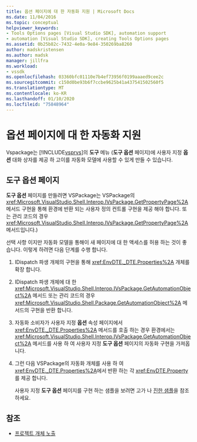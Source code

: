 ```yaml
---
title: 옵션 페이지에 대 한 자동화 지원 | Microsoft Docs
ms.date: 11/04/2016
ms.topic: conceptual
helpviewer_keywords:
- Tools Options pages [Visual Studio SDK], automation support
- automation [Visual Studio SDK], creating Tools Options pages
ms.assetid: 0b25b82c-7432-4e0a-9e84-350269ba8260
author: madskristensen
ms.author: madsk
manager: jillfra
ms.workload:
- vssdk
ms.openlocfilehash: 03360bfc01110e7b4ef73956f0199aaaed9cee2c
ms.sourcegitcommit: c150d0be93b6f7ccbe9625b41a437541502560f5
ms.translationtype: MT
ms.contentlocale: ko-KR
ms.lasthandoff: 01/10/2020
ms.locfileid: "75848964"
---
```

# <a name="automation-support-for-options-pages"></a>옵션 페이지에 대 한 자동화 지원
Vspackage는 [!INCLUDE[vsprvs](../../code-quality/includes/vsprvs_md.md)]의 **도구** 메뉴 (**도구 옵션** 페이지)에 사용자 지정 **옵션** 대화 상자를 제공 하 고이를 자동화 모델에 사용할 수 있게 만들 수 있습니다.

## <a name="tools-options-pages"></a>도구 옵션 페이지
 **도구 옵션** 페이지를 만들려면 VSPackage는 VSPackage의 <xref:Microsoft.VisualStudio.Shell.Interop.IVsPackage.GetPropertyPage%2A> 메서드 구현을 통해 환경에 반환 되는 사용자 정의 컨트롤 구현을 제공 해야 합니다. 또는 관리 코드의 경우 <xref:Microsoft.VisualStudio.Shell.Interop.IVsPackage.GetPropertyPage%2A> 메서드입니다.)

 선택 사항 이지만 자동화 모델을 통해이 새 페이지에 대 한 액세스를 허용 하는 것이 좋습니다. 이렇게 하려면 다음 단계를 수행 합니다.

1. IDispatch 파생 개체의 구현을 통해 <xref:EnvDTE._DTE.Properties%2A> 개체를 확장 합니다.

2. IDispatch 파생 개체에 대 한 <xref:Microsoft.VisualStudio.Shell.Interop.IVsPackage.GetAutomationObject%2A> 메서드 또는 관리 코드의 경우 <xref:Microsoft.VisualStudio.Shell.Package.GetAutomationObject%2A> 메서드의 구현을 반환 합니다.

3. 자동화 소비자가 사용자 지정 **옵션** 속성 페이지에서 <xref:EnvDTE._DTE.Properties%2A> 메서드를 호출 하는 경우 환경에서는 <xref:Microsoft.VisualStudio.Shell.Interop.IVsPackage.GetAutomationObject%2A> 메서드를 사용 하 여 사용자 지정 **도구 옵션** 페이지의 자동화 구현을 가져옵니다.

4. 그런 다음 VSPackage의 자동화 개체를 사용 하 여 <xref:EnvDTE._DTE.Properties%2A>에서 반환 하는 각 <xref:EnvDTE.Property>를 제공 합니다.

   사용자 지정 **도구 옵션** 페이지를 구현 하는 샘플을 보려면 고가 나 [진한 샘플](https://github.com/Microsoft/VSSDK-Extensibility-Samples)을 참조 하세요.

## <a name="see-also"></a>참조
- [프로젝트 개체 노출](../../extensibility/internals/exposing-project-objects.md)
